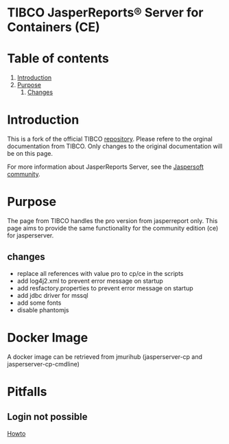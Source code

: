 # TIBCO  JasperReports&reg; Server for Containers (CE)

# Table of contents

1. [Introduction](#introduction)
1. [Purpose](#purpose)
   1. [Changes](#changes)

# Introduction

This is a fork of the official TIBCO [repository](https://github.com/TIBCOSoftware/js-docker). Please refere to the orginal documentation from TIBCO.
Only changes to the original documentation will be on this page.

For more information about JasperReports Server, see the
[Jaspersoft community](http://community.jaspersoft.com/).

# Purpose

The page from TIBCO handles the pro version from jasperreport only. This page aims to provide the same functionality for the community edition (ce) for jasperserver.


## changes
- replace all references with value pro to cp/ce in the scripts
- add log4j2.xml to prevent error message on startup
- add resfactory.properties to prevent error message on startup
- add jdbc driver for mssql
- add some fonts
- disable phantomjs

# Docker Image
A docker image can be retrieved from jmurihub (jasperserver-cp and jasperserver-cp-cmdline)

# Pitfalls

## Login not possible

[Howto](https://community.jaspersoft.com/wiki/how-reset-superuser-password)